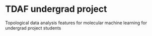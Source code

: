 # TDAF undergrad project
 Topological data analysis features for molecular machine learning for undergrad project students
